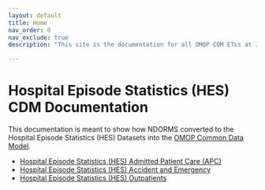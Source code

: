 ```yaml
---
layout: default
title: Home
nav_order: 0
nav_exclude: true
description: "This site is the documentation for all OMOP CDM ETLs at Janssen Research & Development"

---
```


# Hospital Episode Statistics (HES) CDM Documentation

This documentation is meant to show how NDORMS converted to the Hospital Episode Statistics (HES) Datasets into the [OMOP Common Data Model](https://ohdsi.github.io/CommonDataModel).

* [Hospital Episode Statistics (HES) Admitted Patient Care (APC)](https://oxford-pharmacoepi.github.io/etl_ndorms/docs/HES_APC)
* [Hospital Episode Statistics (HES) Accident and Emergency](https://oxford-pharmacoepi.github.io/etl_ndorms/docs/HES_AE)
* [Hospital Episode Statistics (HES) Outpatients](https://oxford-pharmacoepi.github.io/etl_ndorms/docs/HES_OP)
